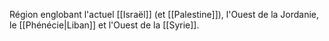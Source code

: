 Région englobant l'actuel [[Israël]] (et [[Palestine]]), l'Ouest de la Jordanie, le [[Phénécie|Liban]] et l'Ouest de la [[Syrie]].